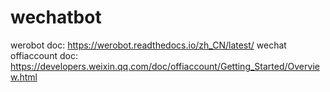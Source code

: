 # wechatbot


werobot doc: https://werobot.readthedocs.io/zh_CN/latest/
wechat offiaccount doc: https://developers.weixin.qq.com/doc/offiaccount/Getting_Started/Overview.html